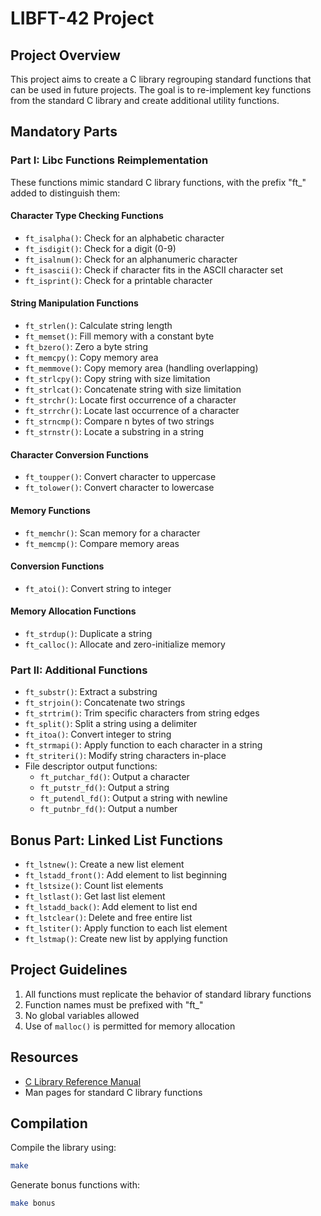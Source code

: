 
# LIBFT-42 Project

## Project Overview

This project aims to create a C library regrouping standard functions that can be used in future projects. The goal is to re-implement key functions from the standard C library and create additional utility functions.

## Mandatory Parts

### Part I: Libc Functions Reimplementation

These functions mimic standard C library functions, with the prefix "ft_" added to distinguish them:

#### Character Type Checking Functions
- `ft_isalpha()`: Check for an alphabetic character
- `ft_isdigit()`: Check for a digit (0-9)
- `ft_isalnum()`: Check for an alphanumeric character
- `ft_isascii()`: Check if character fits in the ASCII character set
- `ft_isprint()`: Check for a printable character

#### String Manipulation Functions
- `ft_strlen()`: Calculate string length
- `ft_memset()`: Fill memory with a constant byte
- `ft_bzero()`: Zero a byte string
- `ft_memcpy()`: Copy memory area
- `ft_memmove()`: Copy memory area (handling overlapping)
- `ft_strlcpy()`: Copy string with size limitation
- `ft_strlcat()`: Concatenate string with size limitation
- `ft_strchr()`: Locate first occurrence of a character
- `ft_strrchr()`: Locate last occurrence of a character
- `ft_strncmp()`: Compare n bytes of two strings
- `ft_strnstr()`: Locate a substring in a string

#### Character Conversion Functions
- `ft_toupper()`: Convert character to uppercase
- `ft_tolower()`: Convert character to lowercase

#### Memory Functions
- `ft_memchr()`: Scan memory for a character
- `ft_memcmp()`: Compare memory areas

#### Conversion Functions
- `ft_atoi()`: Convert string to integer

#### Memory Allocation Functions
- `ft_strdup()`: Duplicate a string
- `ft_calloc()`: Allocate and zero-initialize memory

### Part II: Additional Functions

- `ft_substr()`: Extract a substring
- `ft_strjoin()`: Concatenate two strings
- `ft_strtrim()`: Trim specific characters from string edges
- `ft_split()`: Split a string using a delimiter
- `ft_itoa()`: Convert integer to string
- `ft_strmapi()`: Apply function to each character in a string
- `ft_striteri()`: Modify string characters in-place
- File descriptor output functions:
  - `ft_putchar_fd()`: Output a character
  - `ft_putstr_fd()`: Output a string
  - `ft_putendl_fd()`: Output a string with newline
  - `ft_putnbr_fd()`: Output a number

## Bonus Part: Linked List Functions

- `ft_lstnew()`: Create a new list element
- `ft_lstadd_front()`: Add element to list beginning
- `ft_lstsize()`: Count list elements
- `ft_lstlast()`: Get last list element
- `ft_lstadd_back()`: Add element to list end
- `ft_lstclear()`: Delete and free entire list
- `ft_lstiter()`: Apply function to each list element
- `ft_lstmap()`: Create new list by applying function

## Project Guidelines

1. All functions must replicate the behavior of standard library functions
2. Function names must be prefixed with "ft_"
3. No global variables allowed
4. Use of `malloc()` is permitted for memory allocation

## Resources

- [C Library Reference Manual](https://www.gnu.org/software/libc/manual/html_node/index.html)
- Man pages for standard C library functions

## Compilation

Compile the library using:
```bash
make
```

Generate bonus functions with:
```bash
make bonus
```
